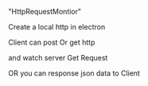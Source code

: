 "HttpRequestMontior" 

Create a local http in electron

Client can post Or get http 

and watch server Get Request

OR you can response json data to Client
